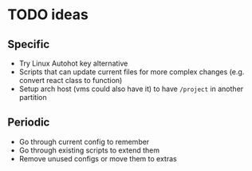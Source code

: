 # TODO ideas

## Specific

- Try Linux Autohot key alternative
- Scripts that can update current files for more complex changes (e.g. convert react class to function)
- Setup arch host (vms could also have it) to have `/project` in another partition

## Periodic

- Go through current config to remember
- Go through existing scripts to extend them
- Remove unused configs or move them to extras

